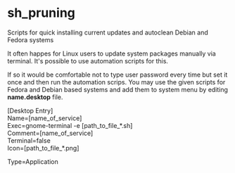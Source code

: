 # sh_pruning
Scripts for quick installing current updates and autoclean Debian and Fedora systems

It often happes for Linux users to update system packages manually via terminal. It's possible to use automation scripts for this.

If so it would be comfortable not to type user password every time but set it once and then run the automation scrips.
You may use the given scripts for Fedora and Debian based systems and add them to system menu by editing **name.desktop** file.

<p>[Desktop Entry]<br />
Name=[name_of_service]<br />
Exec=gnome-terminal -e [path_to_file_*.sh]<br />
Comment=[name_of_service]<br />
Terminal=false<br />
Icon=[path_to_file_*.png]<br />
<p>Type=Application</p>
